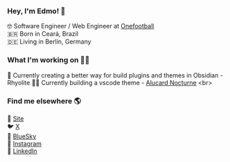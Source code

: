### Hey, I'm Edmo! 👋

🤓 Software Engineer / Web Engineer at [Onefootball](https://onefootball.com) <br>
🇧🇷 Born in Ceará, Brazil <br>
🇩🇪 Living in Berlin, Germany

### What I'm working on 👨‍💻

💌 Currently creating a better way for build plugins and themes in Obsidian - Rhyolite
🧛‍♂️ Currently building a vscode theme - [Alucard Nocturne]([https://alucardtheme.com](https://marketplace.visualstudio.com/items?itemName=Edmo.alucard-nocturne)) <br>

### Find me elsewhere 🌎

🚀 [Site](https://edmolima.com) <br>
🐦 [X](https://x.com/soedmo_) <br>
🦋 [BlueSky](https://edmo.bsky.social) <br>
📸 [Instagram](https://instagram.com/soedmo) <br>
💼 [LinkedIn](https://www.linkedin.com/in/edmolima) <br>
